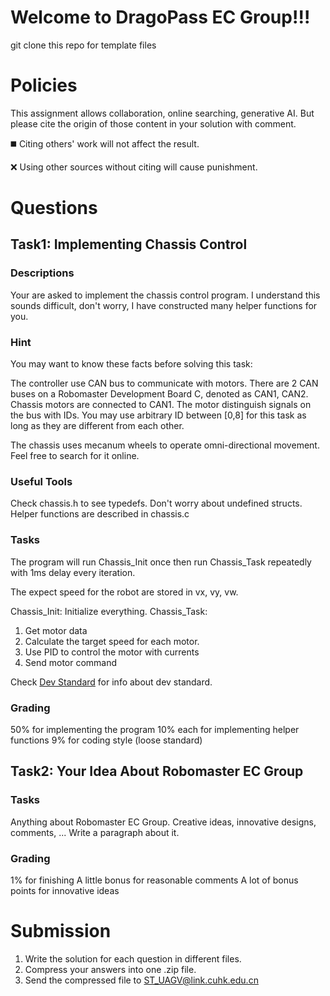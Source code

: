 # Welcome to DragoPass EC Group!!!
git clone this repo for template files
# Policies
This assignment allows collaboration, online searching, generative AI. But please cite the origin of those content in your solution with comment. 

:black_medium_square: Citing others' work will not affect the result.

:x: Using other sources without citing will cause punishment.
# Questions
## Task1: Implementing Chassis Control
### Descriptions
Your are asked to implement the chassis control program.
I understand this sounds difficult, don't worry, I have constructed many helper functions for you.

### Hint
You may want to know these facts before solving this task:

The controller use CAN bus to communicate with motors. There are 2 CAN buses on a Robomaster Development Board C, denoted as CAN1, CAN2. Chassis motors are connected to CAN1. The motor distinguish signals on the bus with IDs. You may use arbitrary ID between [0,8] for this task as long as they are different from each other.

The chassis uses mecanum wheels to operate omni-directional movement. Feel free to search for it online.

### Useful Tools
Check chassis.h to see typedefs. Don't worry about undefined structs.
Helper functions are described in chassis.c

### Tasks
The program will run Chassis_Init once then run Chassis_Task repeatedly with 1ms delay every iteration.

The expect speed for the robot are stored in vx, vy, vw.

Chassis_Init: Initialize everything.
Chassis_Task:
1. Get motor data
2. Calculate the target speed for each motor.
3. Use PID to control the motor with currents
4. Send motor command

Check [Dev Standard](https://github.com/RM-DragoPass-EC-Group/.github/blob/main/profile/Development%20Standard/Development%20Standard.md) for info about dev standard.

### Grading
50% for implementing the program
10% each for implementing helper functions
9% for coding style (loose standard)

## Task2: Your Idea About Robomaster EC Group
### Tasks
Anything about Robomaster EC Group.
Creative ideas, innovative designs, comments, ...
Write a paragraph about it.

### Grading
1% for finishing
A little bonus for reasonable comments
A lot of bonus points for innovative ideas

# Submission
1. Write the solution for each question in different files.
2. Compress your answers into one .zip file.
3. Send the compressed file to ST_UAGV@link.cuhk.edu.cn